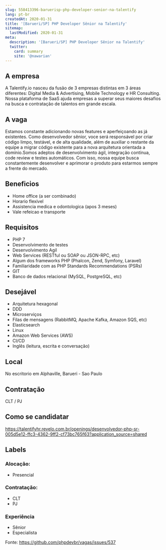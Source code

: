 ```yaml
---
slug: 558413396-baruerisp-php-developer-senior-na-talentify
lang: pt-br
createdAt: 2020-01-31
title: '[Barueri/SP] PHP Developer Sênior na Talentify'
sitemap:
  lastModified: 2020-01-31
meta:
  description: '[Barueri/SP] PHP Developer Sênior na Talentify'
  twitter:
    card: summary
    site: '@nawarian'
---
```


## A empresa
A Talentify.io nasceu da fusão de 3 empresas distintas em 3 áreas diferentes: Digital Media & Advertising, Mobile Technology e HR Consulting. Nossa plataforma de SaaS ajuda empresas a superar seus maiores desafios na  busca e contratação de talentos em grande escala.

## A vaga
Estamos constante adicionando novas features e aperfeiçoando as já existentes. Como desenvolvedor sênior, voce será responsável por criar código limpo, testável, e de alta qualidade, além de auxiliar o restante da equipe a migrar código existente para a nova arquitetura orientada a domínio.Somos adeptos de desenvolvimento ágil, integração contínua, code review e testes automáticos. Com isso, nossa equipe busca constantemente desenvolver e aprimorar o produto para estarmos sempre a frente do mercado.

## Beneficios
- Home office (a ser combinado)
- Horario flexivel
- Assistencia medica e odontologica (apos 3 meses)
- Vale refeicao e transporte

## Requisitos
- PHP 7
- Desenvolvimento de testes
- Desenvolvimento Agil
- Web Services (RESTful ou SOAP ou JSON-RPC, etc)
- Algum dos frameworks PHP (Phalcon, Zend, Symfony, Laravel)
- Familiaridade com as PHP Standards Recommendations (PSRs)
- GIT
- Banco de dados relacional (MySQL, PostgreSQL, etc)

## Desejável
- Arquitetura hexagonal
- DDD
- Microserviços
- Filas de mensagens (RabbitMQ, Apache Kafka, Amazon SQS, etc)
- Elasticsearch
- Linux
- Amazon Web Services (AWS)
- CI/CD
- Inglês (leitura, escrita e conversação)

## Local
No escritorio em Alphaville, Barueri - Sao Paulo

## Contratação
CLT / PJ

## Como se candidatar
https://talentifyhr.revelo.com.br/openings/desenvolvedor-php-sr-005d5e12-ffc3-4362-9ff2-cf73bc765f63?application_source=shared

## Labels
### Alocação:
- Presencial
### Contratação:
- CLT
- PJ
### Experiência
- Sênior
- Especialista

Fonte: https://github.com/phpdevbr/vagas/issues/537